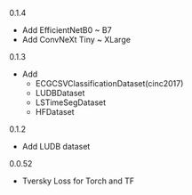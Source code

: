 0.1.4

* Add EfficientNetB0 ~ B7
* Add ConvNeXt Tiny ~ XLarge

0.1.3

* Add 
    * ECGCSVClassificationDataset(cinc2017)
    * LUDBDataset
    * LSTimeSegDataset
    * HFDataset

0.1.2

* Add LUDB dataset


0.0.52

* Tversky Loss for Torch and TF
